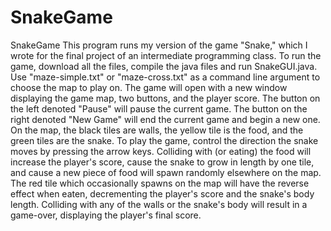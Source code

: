 # SnakeGame
SnakeGame
This program runs my version of the game "Snake," which I wrote for the final project of an intermediate programming class.
To run the game, download all the files, compile the java files and run SnakeGUI.java. Use "maze-simple.txt" or "maze-cross.txt" as a command line argument 
to choose the map to play on. The game will open with a new window displaying the game map, two buttons, and the player score. The button on the left 
denoted "Pause" will pause the current game. The button on the right denoted "New Game" will end the current game and begin a new one. On the map, the black 
tiles are walls, the yellow tile is the food, and the green tiles are the snake. To play the game, control the direction the snake moves by pressing the arrow keys. Colliding with (or eating) the food will increase the player's score, cause the snake to grow in length by one tile, and cause a new piece of food will spawn randomly elsewhere on the map. The red tile which occasionally spawns on the map will have the reverse effect when eaten, decrementing the player's score and the snake's body length. Colliding with any of the walls or the snake's body will result in a game-over, displaying the player's final score.
